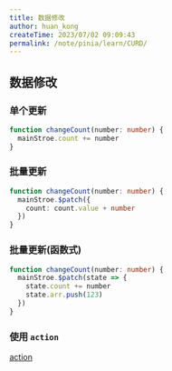 ```yaml
---
title: 数据修改
author: huan_kong
createTime: 2023/07/02 09:09:43
permalink: /note/pinia/learn/CURD/
---
```


## 数据修改

### 单个更新

~~~typescript
function changeCount(number: number) {
  mainStroe.count += number
}
~~~

### 批量更新

~~~typescript
function changeCount(number: number) {
  mainStroe.$patch({
    count: count.value + number
  })
}
~~~

### 批量更新(函数式)

~~~typescript
function changeCount(number: number) {
  mainStroe.$patch(state => {
    state.count += number
    state.arr.push(123)
  })
}
~~~

### 使用 `action`

[action](./action.md)
